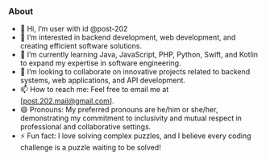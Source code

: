 ### About

- 👋 Hi, I’m user with id @post-202
- 👀 I’m interested in backend development, web development, and creating efficient software solutions.  
- 🌱 I’m currently learning Java, JavaScript, PHP, Python, Swift, and Kotlin to expand my expertise in software engineering.  
- 💞️ I’m looking to collaborate on innovative projects related to backend systems, web applications, and API development.  
- 📫 How to reach me: Feel free to email me at [post.202.mail@gmail.com].  
- 😄 Pronouns: My preferred pronouns are he/him or she/her, demonstrating my commitment to inclusivity and mutual respect in professional and collaborative settings.     
- ⚡ Fun fact: I love solving complex puzzles, and I believe every coding challenge is a puzzle waiting to be solved!  


<!---
post-202/post-202 is a ✨ special ✨ repository because its `README.md` (this file) appears on your GitHub profile.
You can click the Preview link to take a look at your changes.
--->
